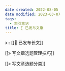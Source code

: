 ```yaml
---
date created: 2022-08-05
date modified: 2023-03-07
tags:
  - 索引笔记
title: ∑ 已发布文章
---
```


x:: [[🏹 已发布长文]]

[[» 写文章选题管理技巧]]

[[» 写文章选题分类]]
